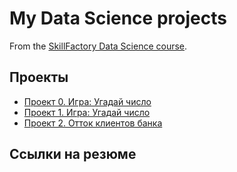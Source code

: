 # My Data Science projects

From the [SkillFactory Data Science course](https://skillfactory.ru/data-scientist).

## Проекты

* [Проект 0. Игра: Угадай число](https://github.com/Ekaterina-1989/SF_Data_Science/tree/main/Project_0)
* [Проект 1. Игра: Угадай число](https://github.com/Ekaterina-1989/SF_Data_Science/tree/main/Project_1)
* [Проект 2. Отток клиентов банка](https://github.com/Ekaterina-1989/SF_Data_Science/blob/main/SkillFactory/PY_13_Визуализация%20данных)

## Ссылки на резюме
